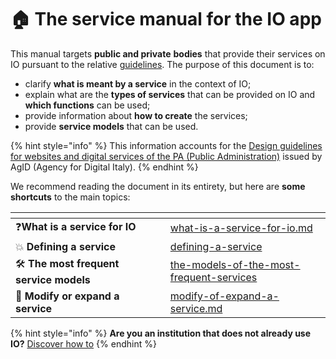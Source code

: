 # 🏠 The service manual for the IO app

This manual targets **public and private** **bodies** that provide their services on IO pursuant to the relative [guidelines](https://trasparenza.agid.gov.it/moduli/downloadFile.php?file=oggetto\_allegati/213121604430O\_\_OLG+Punto+accesso+telematico+servizi+PA\_3.11.2021.pdf). The purpose of this document is to:

* clarify **what is meant by a service** in the context of IO;
* explain what are the **types of services** that can be provided on IO and **which functions** can be used;
* provide information about **how to create** the services;
* provide **service models** that can be used.

{% hint style="info" %}
This information accounts for the [Design guidelines for websites and digital services of the PA (Public Administration)](https://www.agid.gov.it/sites/default/files/repository\_files/lg\_punto\_accesso\_telematico\_servizi\_pa\_3112021.pdf) issued by AgID (Agency for Digital Italy).
{% endhint %}

We recommend reading the document in its entirety, but here are **some shortcuts** to the main topics:

<table data-card-size="large" data-view="cards"><thead><tr><th></th><th data-hidden></th><th data-hidden></th><th data-hidden data-card-target data-type="content-ref"></th></tr></thead><tbody><tr><td>❓<strong>What is a service for IO</strong></td><td></td><td></td><td><a href="the-services-on-io/what-is-a-service-for-io.md">what-is-a-service-for-io.md</a></td></tr><tr><td>💥 <strong>Defining a service</strong></td><td></td><td></td><td><a href="the-services-on-io/defining-a-service/">defining-a-service</a></td></tr><tr><td>🛠 <strong>The most frequent service models</strong></td><td></td><td></td><td><a href="catalog-of-services-and-models/the-models-of-the-most-frequent-services/">the-models-of-the-most-frequent-services</a></td></tr><tr><td>🔄 <strong>Modify or expand a service</strong></td><td></td><td></td><td><a href="communicate-a-service/use-cases/modify-of-expand-a-service.md">modify-of-expand-a-service.md</a></td></tr></tbody></table>

{% hint style="info" %}
**Are you an institution that does not already use IO?** [Discover how to](https://docs.pagopa.it/io-guida-tecnica/)
{% endhint %}
